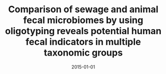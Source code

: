 ---
title: "Comparison of sewage and animal fecal microbiomes by using oligotyping reveals potential human fecal indicators in multiple taxonomic groups"
collection: publications
permalink: /publication/2015_Fisher_Applied and environmental microbiology_81
date: 2015-01-01
venue: 'Applied and environmental microbiology'
paperurl: 'http://jvineis.github.io/files/2015_Fisher_81.pdf'
---